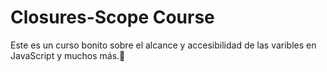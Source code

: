 # Closures-Scope Course

Este es un curso bonito sobre el alcance y accesibilidad de las varibles en JavaScript y muchos más.💚
